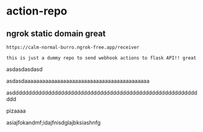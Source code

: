 # action-repo

## ngrok static domain great
```
https://calm-normal-burro.ngrok-free.app/receiver
```

```
this is just a dummy repo to send webhook actions to flask API!! great
```

asdasdasdasd

asdasdaaaaaaaaaaaaaaaaaaaaaaaaaaaaaaaaaaaaaaaaaa

asdddddddddddddddddddddddddddddddddddddddddddddddddddddddddddd

pizaaaa

asiajfokandmf;idajfnisdglajbksiashnfg
